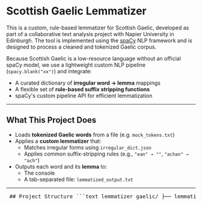 # Scottish Gaelic Lemmatizer

This is a custom, rule-based lemmatizer for Scottish Gaelic, developed as part of a collaborative text analysis project with Napier University in Edinburgh. The tool is implemented using the [spaCy](https://spacy.io/) NLP framework and is designed to process a cleaned and tokenized Gaelic corpus.

Because Scottish Gaelic is a low-resource language without an official spaCy model, we use a lightweight custom NLP pipeline (`spacy.blank("xx")`) and integrate:

- A curated dictionary of **irregular word → lemma** mappings
- A flexible set of **rule-based suffix stripping functions**
- spaCy's custom pipeline API for efficient lemmatization

---

## What This Project Does

- Loads **tokenized Gaelic words** from a file (e.g. `mock_tokens.txt`)
- Applies a **custom lemmatizer** that:
  - Matches irregular forms using `irregular_dict.json`
  - Applies common suffix-stripping rules (e.g., `"ean" → ""`, `"achan" → "ach"`)
- Outputs each word and its **lemma** to:
  - The console
  - A tab-separated file: `lemmatized_output.txt`

---

<pre> ## Project Structure ```text lemmatizer_gaelic/ ├── lemmatizer.py # Main script: spaCy pipeline, suffix rules, and output ├── irregular_dict.json # Dictionary of irregular Gaelic word → lemma mappings ├── mock_tokens.txt # Sample tokenized input (one word per line) ├── lemmatized_output.txt # Output: token → lemma (generated after running script) ├── word_frequency.py # Counting word frequencies └── README.md # This documentation ``` </pre>

